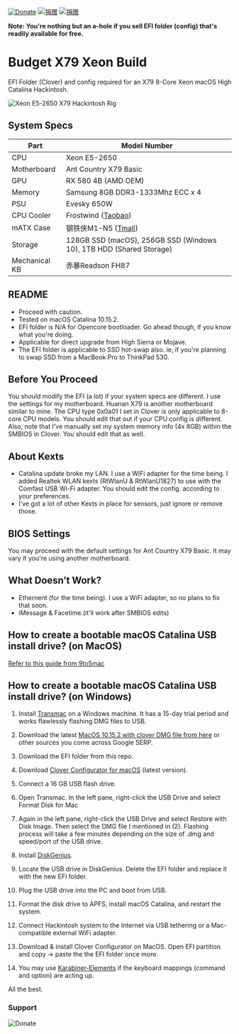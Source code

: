 [![Donate](https://img.shields.io/badge/Donate-PayPal-green.svg)](https://www.paypal.me/mighil) [![捐赠](https://img.shields.io/badge/%E6%8D%90%E8%B5%A0-%E6%94%AF%E4%BB%98%E5%AE%9D-blue)](https://res.cloudinary.com/mighil/image/upload/v1578647638/donate-to-mighil.png) [![捐赠](https://img.shields.io/badge/%E6%8D%90%E8%B5%A0-%E5%BE%AE%E4%BF%A1-green)](https://res.cloudinary.com/mighil/image/upload/v1578647638/donate-to-mighil.png)

**Note: You're nothing but an a-hole if you sell EFI folder (config) that's readily available for free.**

# Budget X79 Xeon Build
EFI Folder (Clover) and config required for an X79 8-Core Xeon macOS High Catalina Hackintosh. 

![Xeon E5-2650 X79 Hackintosh Rig](https://res.cloudinary.com/mighil/image/upload/v1578646938/hackintosh-x79.jpg)

## System Specs

| Part | Model Number
| --- | --- 
| CPU | Xeon E5-2650 
| Motherboard | Ant Country X79 Basic
| GPU | RX 580 4B (AMD OEM)
| Memory | Samsung 8GB DDR3-1333Mhz ECC x 4
| PSU | Evesky 650W
| CPU Cooler | Frostwind ([Taobao](https://item.taobao.com/item.htm?spm=a1z09.2.0.0.31a12e8dWM24K7&id=535564128486&_u=a2el2vs09de7))
| mATX Case | 钢铁侠M1-N5 ([Tmall](https://detail.tmall.com/item.htm?id=44313549938&spm=a1z09.2.0.0.31a12e8dWM24K7&_u=a2el2vs084c6&skuId=4226396877333)) 
| Storage | 128GB SSD (macOS), 256GB SSD (Windows 10), 1TB HDD (Shared Storage)
| Mechanical KB | 赤暴Readson FH87

## README

- Proceed with caution.
- Tested on macOS Catalina 10.15.2.
- EFI folder is N/A for Opencore bootloader. Go ahead though, if you know what you're doing.
- Applicable for direct upgrade from High Sierra or Mojave.
- The EFI folder is applicable to SSD hot-swap also. ie, if you're planning to swap SSD from a MacBook Pro to ThinkPad 530.

## Before You Proceed

You should modify the EFI (a lot) if your system specs are different. I use the settings for my motherboard. Huanan X79 is another motherboard similar to mine.  The CPU type 0x0a01 I set in Clover is only applicable to 8-core CPU models. You should edit that out if your CPU config is different. Also, note that I’ve manually set my system memory info (4x 8GB) within the SMBIOS in Clover. You should edit that as well.

## About Kexts

* Catalina update broke my LAN. I use a WiFi adapter for the time being. I added Realtek WLAN kexts (RtWlanU & RtWlanU1827) to use with the Comfast USB Wi-Fi adapter. You should edit the config. according to your preferences.
*  I’ve got a lot of other Kexts in place for sensors, just ignore or remove those.  

## BIOS Settings

You may proceed with the default settings for Ant Country X79 Basic. It may vary if you're using another motherboard.

## What Doesn’t Work?

- Ethernent (for the time being). I use a WiFi adapter, so no plans to fix that soon.
- iMessage & Facetime.(it'll work after SMBIOS edits)

## How to create a bootable macOS Catalina USB install drive? (on MacOS)

[Refer to this guide from 9to5mac](https://9to5mac.com/2019/06/27/how-to-create-a-bootable-macos-catalina-10-15-usb-install-drive-video/)

## How to create a bootable macOS Catalina USB install drive? (on Windows)

1. Install [Transmac](https://www.acutesystems.com/scrtm.htm) on a Windows machine. It has a 15-day trial period and works flawlessly flashing DMG files to USB.

2. Download the latest [MacOS 10.15.2 with clover DMG file from here](https://mirrors.dtops.cc/iso/MacOS/daliansky_macos/) or other sources you come across Google SERP.

3. Download the EFI folder from this repo.

4. Download [Clover Configurator for macOS](https://mackie100projects.altervista.org/download-clover-configurator/) (latest version).

5. Connect a 16 GB USB flash drive.

6. Open Transmac. In the left pane, right-click the USB Drive and select Format Disk for Mac

7. Again in the left pane, right-click the USB Drive and select Restore with Disk Image. Then select the DMG file I mentioned in (2). Flashing process will take a few minutes depending on the size of .dmg and speed/port of the USB drive.

8. Install [DiskGenius](https://www.diskgenius.com/).

9. Locate the USB drive in DiskGenius. Delete the EFI folder and replace it with the new EFI folder. 

10. Plug the USB drive into the PC and boot from USB.

11. Format the disk drive to APFS, install macOS Catalina, and restart the system.

12. Connect Hackintosh system to the Internet via USB tethering or a Mac-compatible external WiFi adapter.

13. Download & install Clover Configurator on MacOS. Open EFI partition and copy -> paste the the EFI folder once more. 

14. You may use [Karabiner-Elements](https://pqrs.org/osx/karabiner/) if the keyboard mappings (command and option) are acting up.

All the best.

### Support
![Donate](https://res.cloudinary.com/mighil/image/upload/v1578647638/donate-to-mighil.png)
